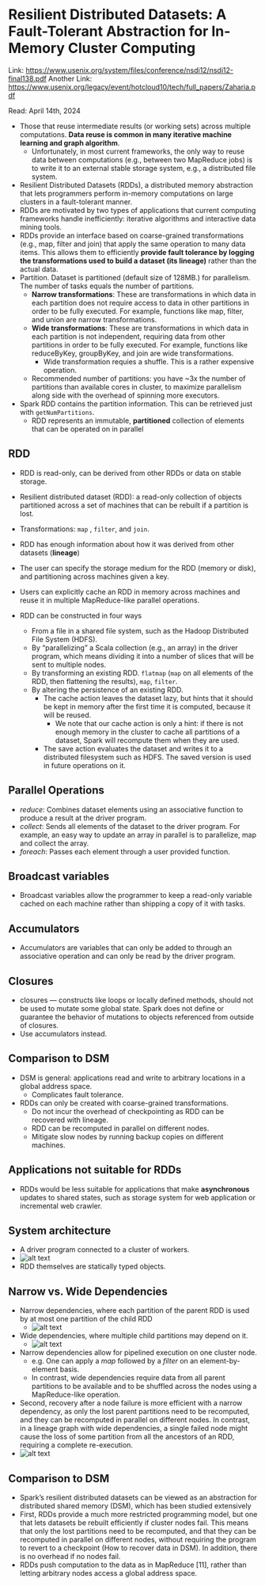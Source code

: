 # Resilient Distributed Datasets: A Fault-Tolerant Abstraction for In-Memory Cluster Computing

Link: https://www.usenix.org/system/files/conference/nsdi12/nsdi12-final138.pdf
Another Link: https://www.usenix.org/legacy/event/hotcloud10/tech/full_papers/Zaharia.pdf

Read: April 14th, 2024

* Those that reuse intermediate results (or working sets) across multiple computations. **Data reuse is common in many iterative machine learning and graph algorithm**. 
  * Unfortunately, in most current frameworks, the only way to reuse data between computations (e.g., between two MapReduce jobs) is to write it to an external stable storage system, e.g., a distributed file system.
* Resilient Distributed Datasets (RDDs), a distributed memory abstraction that lets programmers perform in-memory computations on large clusters in a fault-tolerant manner.
* RDDs are motivated by two types of applications that current computing frameworks handle inefficiently: iterative algorithms and interactive data mining tools.
* RDDs provide an interface based on coarse-grained transformations (e.g., map, filter and join) that apply the same operation to many data items. This allows them to efficiently **provide fault tolerance by logging the transformations used to build a dataset (its lineage)** rather than the actual data.
* Partition. Dataset is partitioned (default size of 128MB.) for parallelism. The number of tasks equals the number of partitions. 
  * **Narrow transformations**: These are transformations in which data in each partition does not require access to data in other partitions in order to be fully executed. For example, functions like map, filter, and union are narrow transformations.
  * **Wide transformations**: These are transformations in which data in each partition is not independent, requiring data from other partitions in order to be fully executed. For example, functions like reduceByKey, groupByKey, and join are wide transformations.
    * Wide transformation requies a shuffle. This is a rather expensive operation. 
  * Recommended number of partitions: you have ~3x the number of partitions than available cores in cluster, to maximize parallelism along side with the overhead of spinning more executors. 
* Spark RDD contains the partition information. This can be retrieved just with `getNumPartitions`. 
  * RDD represents an immutable, **partitioned** collection of elements that can be operated on in parallel


## RDD

* RDD is read-only, can be derived from other RDDs or data on stable storage.
* Resilient distributed dataset (RDD): a read-only collection of objects partitioned across a set of machines that can be rebuilt if a partition is lost.
* Transformations: `map` , `filter`, and `join`. 
* RDD has enough information about how it was derived from other datasets (**lineage**)
* The user can specify the storage medium for the RDD (memory or disk), and partitioning across machines given a key.
* Users can explicitly cache an RDD in memory across machines and reuse it in multiple MapReduce-like parallel operations.

* RDD can be constructed in four ways
  * From a file in a shared file system, such as the Hadoop Distributed File System (HDFS).
  * By “parallelizing” a Scala collection (e.g., an array) in the driver program, which means dividing it into a number of slices that will be sent to multiple nodes.
  * By transforming an existing RDD. `flatmap` (`map` on all elements of the RDD, then flattening the results), `map`, `filter`. 
  * By altering the persistence of an existing RDD.
    * The cache action leaves the dataset lazy, but hints that it should be kept in memory after the first time it is computed, because it will be reused.
      * We note that our cache action is only a hint: if there is not enough memory in the cluster to cache all partitions of a dataset, Spark will recompute them when they are used.
    * The save action evaluates the dataset and writes it to a distributed filesystem such as HDFS. The saved version is used in future operations on it.

## Parallel Operations

* *reduce*: Combines dataset elements using an associative function to produce a result at the driver program.
* *collect*: Sends all elements of the dataset to the driver program. For example, an easy way to update an array in parallel is to parallelize, map and collect the array.
* *foreach*: Passes each element through a user provided function. 

## Broadcast variables

* Broadcast variables allow the programmer to keep a read-only variable cached on each machine rather than shipping a copy of it with tasks. 

## Accumulators
* Accumulators are variables that can only be added to through an associative operation and can only be read by the driver program.

## Closures
* closures — constructs like loops or locally defined methods, should not be used to mutate some global state. Spark does not define or guarantee the behavior of mutations to objects referenced from outside of closures.
* Use accumulators instead. 

## Comparison to DSM

* DSM is general: applications read and write to arbitrary locations in a global address space. 
  * Complicates fault tolerance.
* RDDs can only be created with coarse-grained transformations.
  * Do not incur the overhead of checkpointing as RDD can be recovered with lineage. 
  * RDD can be recomputed in parallel on different nodes. 
  * Mitigate slow nodes by running backup copies on different machines. 

## Applications not suitable for RDDs

* RDDs would be less suitable for applications that make **asynchronous** updates to shared states, such as storage system for web application or incremental web crawler. 

## System architecture

* A driver program connected to a cluster of workers.
* ![alt text](images/412-spark/spark-runtime.png)
* RDD themselves are statically typed objects. 

## Narrow vs. Wide Dependencies
<!-- * Narrow dependencies: each partition of the child RDD depends on a small number of partitions of the parent RDD. -->
<!-- * Wide dependencies: each partition of the child RDD depends on multiple partitions of the parent RDD. This requires data to be shuffled across the nodes. -->
* Narrow dependencies, where each partition of the parent RDD is used by at most one partition of the child RDD
  * ![alt text](images/412-spark/narrow-dependency.png)
* Wide dependencies, where multiple child partitions may depend on it. 
  * ![alt text](images/412-spark/wide-dependency.png)
* Narrow dependencies allow for pipelined execution on one cluster node. 
  * e.g. One can apply a *map* followed by a *filter* on an element-by-element basis. 
  * In contrast, wide dependencies require data from all parent partitions to be available and to be shuffled across the nodes using a MapReduce-like operation.
* Second, recovery after a node failure is more efficient with a narrow dependency, as only the lost parent partitions need to be recomputed, and they can be recomputed in parallel on different nodes. In contrast, in a lineage graph with wide dependencies, a single failed node might cause the loss of some partition from all the ancestors of an RDD, requiring a complete re-execution.
* ![alt text](images/412-spark/narrow-vs-wide.png)

## Comparison to DSM

* Spark’s resilient distributed datasets can be viewed as an abstraction for distributed shared memory (DSM), which has been studied extensively
* First, RDDs provide a much more restricted programming model, but one that lets datasets be rebuilt efficiently if cluster nodes fail. This means that only the lost partitions need to be recomputed, and that they can be recomputed in parallel on different nodes, without requiring the program to revert to a checkpoint (How to recover data in DSM). In addition, there is no overhead if no nodes fail.
* RDDs push computation to the data as in MapReduce [11], rather than letting arbitrary nodes access a global address space.
  